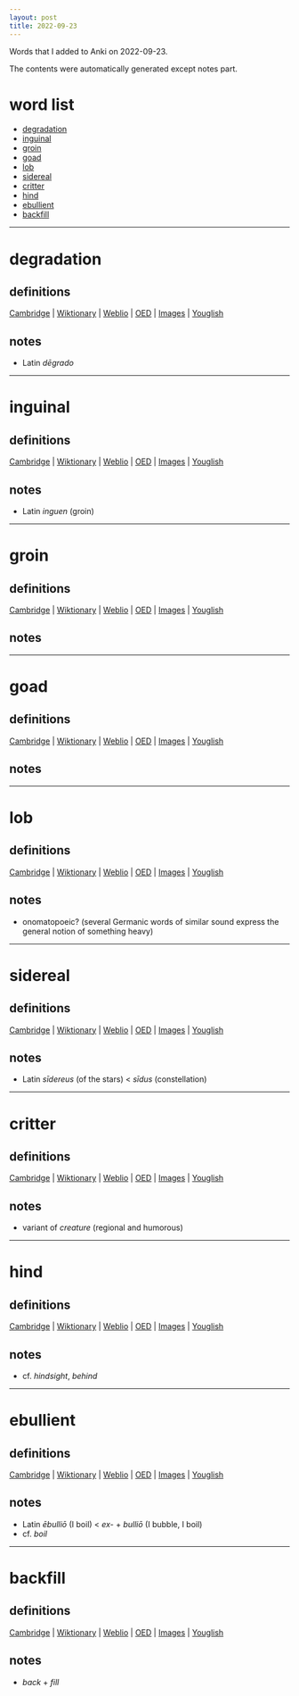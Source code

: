 ```yaml
---
layout: post
title: 2022-09-23
---
```


Words that I added to Anki on 2022-09-23.

The contents were automatically generated except notes part.
# word list
- [degradation](#degradation)
- [inguinal](#inguinal)
- [groin](#groin)
- [goad](#goad)
- [lob](#lob)
- [sidereal](#sidereal)
- [critter](#critter)
- [hind](#hind)
- [ebullient](#ebullient)
- [backfill](#backfill)

---

# degradation
## definitions
[Cambridge](https://dictionary.cambridge.org/us/dictionary/english/degradation)
|
[Wiktionary](https://en.wiktionary.org/wiki/degradation#English)
|
[Weblio](https://ejje.weblio.jp/content_find?query=degradation&searchType=exact)
|
[OED](https://www.oed.com/search?q=degradation)
|
[Images](https://www.google.com/search?tbm=isch&q=degradation)
|
[Youglish](https://youglish.com/pronounce/degradation/english/us)

## notes
- Latin *dēgrado*

---

# inguinal
## definitions
[Cambridge](https://dictionary.cambridge.org/us/dictionary/english/inguinal)
|
[Wiktionary](https://en.wiktionary.org/wiki/inguinal#English)
|
[Weblio](https://ejje.weblio.jp/content_find?query=inguinal&searchType=exact)
|
[OED](https://www.oed.com/search?q=inguinal)
|
[Images](https://www.google.com/search?tbm=isch&q=inguinal)
|
[Youglish](https://youglish.com/pronounce/inguinal/english/us)

## notes
- Latin *inguen* (groin)

---

# groin
## definitions
[Cambridge](https://dictionary.cambridge.org/us/dictionary/english/groin)
|
[Wiktionary](https://en.wiktionary.org/wiki/groin#English)
|
[Weblio](https://ejje.weblio.jp/content_find?query=groin&searchType=exact)
|
[OED](https://www.oed.com/search?q=groin)
|
[Images](https://www.google.com/search?tbm=isch&q=groin)
|
[Youglish](https://youglish.com/pronounce/groin/english/us)

## notes

---

# goad
## definitions
[Cambridge](https://dictionary.cambridge.org/us/dictionary/english/goad)
|
[Wiktionary](https://en.wiktionary.org/wiki/goad#English)
|
[Weblio](https://ejje.weblio.jp/content_find?query=goad&searchType=exact)
|
[OED](https://www.oed.com/search?q=goad)
|
[Images](https://www.google.com/search?tbm=isch&q=goad)
|
[Youglish](https://youglish.com/pronounce/goad/english/us)

## notes

---

# lob
## definitions
[Cambridge](https://dictionary.cambridge.org/us/dictionary/english/lob)
|
[Wiktionary](https://en.wiktionary.org/wiki/lob#English)
|
[Weblio](https://ejje.weblio.jp/content_find?query=lob&searchType=exact)
|
[OED](https://www.oed.com/search?q=lob)
|
[Images](https://www.google.com/search?tbm=isch&q=lob)
|
[Youglish](https://youglish.com/pronounce/lob/english/us)

## notes
- onomatopoeic? (several Germanic words of similar sound express the general notion of something heavy)

---

# sidereal
## definitions
[Cambridge](https://dictionary.cambridge.org/us/dictionary/english/sidereal)
|
[Wiktionary](https://en.wiktionary.org/wiki/sidereal#English)
|
[Weblio](https://ejje.weblio.jp/content_find?query=sidereal&searchType=exact)
|
[OED](https://www.oed.com/search?q=sidereal)
|
[Images](https://www.google.com/search?tbm=isch&q=sidereal)
|
[Youglish](https://youglish.com/pronounce/sidereal/english/us)

## notes
- Latin *sīdereus* (of the stars) &lt; *sīdus* (constellation)

---

# critter
## definitions
[Cambridge](https://dictionary.cambridge.org/us/dictionary/english/critter)
|
[Wiktionary](https://en.wiktionary.org/wiki/critter#English)
|
[Weblio](https://ejje.weblio.jp/content_find?query=critter&searchType=exact)
|
[OED](https://www.oed.com/search?q=critter)
|
[Images](https://www.google.com/search?tbm=isch&q=critter)
|
[Youglish](https://youglish.com/pronounce/critter/english/us)

## notes
- variant of *creature* (regional and humorous)

---

# hind
## definitions
[Cambridge](https://dictionary.cambridge.org/us/dictionary/english/hind)
|
[Wiktionary](https://en.wiktionary.org/wiki/hind#English)
|
[Weblio](https://ejje.weblio.jp/content_find?query=hind&searchType=exact)
|
[OED](https://www.oed.com/search?q=hind)
|
[Images](https://www.google.com/search?tbm=isch&q=hind)
|
[Youglish](https://youglish.com/pronounce/hind/english/us)

## notes
- cf. *hindsight*, *behind*

---

# ebullient
## definitions
[Cambridge](https://dictionary.cambridge.org/us/dictionary/english/ebullient)
|
[Wiktionary](https://en.wiktionary.org/wiki/ebullient#English)
|
[Weblio](https://ejje.weblio.jp/content_find?query=ebullient&searchType=exact)
|
[OED](https://www.oed.com/search?q=ebullient)
|
[Images](https://www.google.com/search?tbm=isch&q=ebullient)
|
[Youglish](https://youglish.com/pronounce/ebullient/english/us)

## notes
- Latin *ēbulliō* (I boil) &lt; *ex-* + *bulliō* (I bubble, I boil)
- cf. *boil*

---

# backfill
## definitions
[Cambridge](https://dictionary.cambridge.org/us/dictionary/english/backfill)
|
[Wiktionary](https://en.wiktionary.org/wiki/backfill#English)
|
[Weblio](https://ejje.weblio.jp/content_find?query=backfill&searchType=exact)
|
[OED](https://www.oed.com/search?q=backfill)
|
[Images](https://www.google.com/search?tbm=isch&q=backfill)
|
[Youglish](https://youglish.com/pronounce/backfill/english/us)

## notes
- *back* + *fill*

